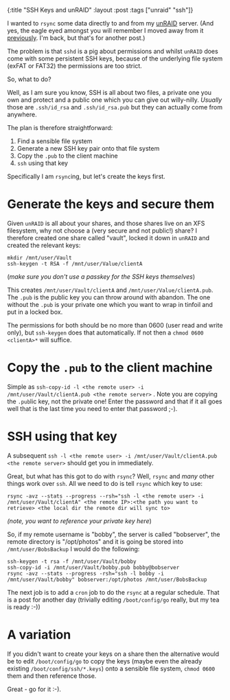 {:title "SSH Keys and unRAID"
 :layout :post
 :tags  ["unraid" "ssh"]}

I wanted to `rsync` some data directly to and from my [unRAID](https://lime-technology.com) server. (And yes, the eagle eyed amongst you will remember I moved away from it [previously](https://colinyates.co.uk/posts-output/2016-11-18-nas-fun/). I'm back, but that's for another post.)

The problem is that `sshd` is a pig about permissions and whilst `unRAID` does come with some persistent SSH keys, because of the underlying file system (exFAT or FAT32) the permissions are too strict.

So, what to do?

Well, as I am sure you know, SSH is all about two files, a private one you own and protect and a public one which you can give out willy-nilly. _Usually_ those are `.ssh/id_rsa` and `.ssh/id_rsa.pub` but they can actually come from anywhere. 

The plan is therefore straightforward:
1. Find a sensible file system
2. Generate a new SSH key pair onto that file system
3. Copy the `.pub` to the client machine
4. `ssh` using that key

Specifically I am  `rsync`ing, but let's create the keys first.

# Generate the keys and secure them
Given `unRAID` is all about your shares, and those shares live on an XFS filesystem, why not choose a (very secure and not public!) share? I therefore created one share called "vault", locked it down in `unRAID` and created the relevant keys: 
```
mkdir /mnt/user/Vault
ssh-keygen -t RSA -f /mnt/user/Value/clientA
```
(_make sure you don't use a passkey for the SSH keys themselves_)

This creates `/mnt/user/Vault/clientA` and `/mnt/user/Value/clientA.pub`. The `.pub` is the public key you can throw around with abandon. The one without the `.pub` is your private one which you want to wrap in tinfoil and put in a locked box.

The permissions for both should be no more than 0600 (user read and write only), but `ssh-keygen` does that automatically. If not then a `chmod 0600 <clientA>*` will suffice.

# Copy the `.pub` to the client machine

Simple as `ssh-copy-id -l <the remote user> -i /mnt/user/Vault/clientA.pub <the remote server>` . Note you are copying the `.pub`lic key, not the private one! Enter the password and that if it all goes well that is the last time you need to enter that password ;-).

# SSH using that key
A subsequent `ssh -l <the remote user> -i /mnt/user/Vault/clientA.pub <the remote server>` should get you in immediately. 

Great, but what has this got to do with `rsync`? Well, `rsync` and _many_ other things work over `ssh`. All we need to do is tell `rsync` which key to use:
```
rsync -avz --stats --progress --rsh="ssh -l <the remote user> -i /mnt/user/Vault/clientA" <the remote IP>:<the path you want to retrieve> <the local dir the remote dir will sync to> 
```
_(note, you want to reference your private key here_)

So, if my remote username is "bobby", the server is called "bobserver", the remote directory is "/opt/photos" and it is going be stored into `/mnt/user/BobsBackup` I would do the following:
```
ssh-keygen -t rsa -f /mnt/user/Vault/bobby
ssh-copy-id -i /mnt/user/Vault/bobby.pub bobby@bobserver
rsync -avz --stats --progress -rsh="ssh -l bobby -i /mnt/user/Vault/bobby" bobserver:/opt/photos /mnt/user/BobsBackup
```

The next job is to add a `cron` job to do the `rsync` at a regular schedule. That is a post for another day (trivially editing `/boot/config/go` really, but my tea is ready :-))

# A variation
If you didn't want to create your keys on a share then the alternative would be to edit `/boot/config/go` to copy the keys (maybe even the already existing `/boot/config/ssh/*.keys`) onto a sensible file system, `chmod 0600` them and then reference those.

Great - go for it :-).
